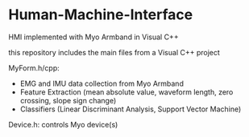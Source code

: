 # Human-Machine-Interface
HMI implemented with Myo Armband in Visual C++

this repository includes the main files from a Visual C++ project

MyForm.h/cpp:
- EMG and IMU data collection from Myo Armband
- Feature Extraction (mean absolute value, waveform length, zero crossing, slope sign change)
- Classifiers (Linear Discriminant Analysis, Support Vector Machine)

Device.h: controls Myo device(s)
